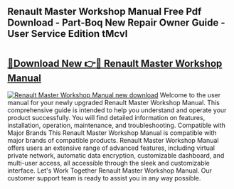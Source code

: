 ## Renault Master Workshop Manual Free Pdf Download - Part-Boq New Repair Owner Guide - User Service Edition tMcvI

# <h2><a href="http://cf21785.oget.top/?id=Renault+Master+Workshop+Manual">🔗Download New 👉🔴 Renault Master Workshop Manual</a></h2>

[![Renault Master Workshop Manual new download](https://i.imgur.com/5g1atiW.png)](http://cf21785.oget.top/?id=Renault+Master+Workshop+Manual)
Welcome to the user manual for your newly upgraded Renault Master Workshop Manual. This comprehensive guide is intended to help you understand and operate your product successfully. You will find detailed information on features, installation, operation, maintenance, and troubleshooting. Compatible with Major Brands This Renault Master Workshop Manual is compatible with major brands of compatible products. Renault Master Workshop Manual offers users an extensive range of advanced features, including virtual private network, automatic data encryption, customizable dashboard, and multi-user access, all accessible through the sleek and customizable interface. Let's Work Together Renault Master Workshop Manual. Our customer support team is ready to assist you in any way possible.
